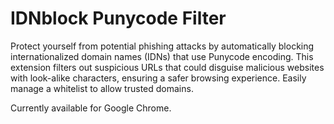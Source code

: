 # IDNblock Punycode Filter

Protect yourself from potential phishing attacks by automatically blocking internationalized domain names (IDNs) that use Punycode encoding. This extension filters out suspicious URLs that could disguise malicious websites with look-alike characters, ensuring a safer browsing experience. Easily manage a whitelist to allow trusted domains.

Currently available for Google Chrome.